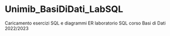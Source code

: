 # Unimib_BasiDiDati_LabSQL
Caricamento esercizi SQL e diagrammi ER laboratorio SQL corso Basi di Dati 2022/2023
